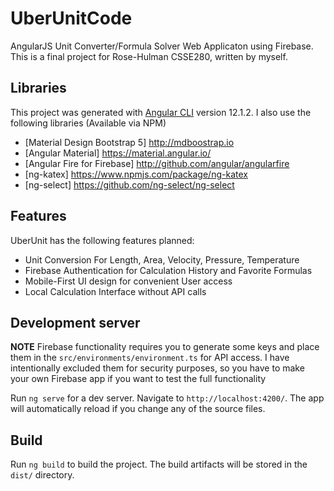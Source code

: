 # UberUnitCode

AngularJS Unit Converter/Formula Solver Web Applicaton using Firebase.
This is a final project for Rose-Hulman CSSE280, written by myself.

## Libraries

This project was generated with [Angular CLI](https://github.com/angular/angular-cli) version 12.1.2.
I also use the following libraries (Available via NPM)

- [Material Design Bootstrap 5] <http://mdboostrap.io>
- [Angular Material] <https://material.angular.io/>
- [Angular Fire for Firebase] <http://github.com/angular/angularfire>
- [ng-katex] <https://www.npmjs.com/package/ng-katex>
- [ng-select] <https://github.com/ng-select/ng-select>

## Features

UberUnit has the following features planned:

- Unit Conversion For Length, Area, Velocity, Pressure, Temperature
- Firebase Authentication for Calculation History and Favorite Formulas
- Mobile-First UI design for convenient User access
- Local Calculation Interface without API calls

## Development server
**NOTE**
Firebase functionality requires you to generate some keys and place them in the `src/environments/environment.ts` for API access. I have intentionally excluded them for security purposes, so you have to make your own Firebase app if you want to test the full functionality

Run `ng serve` for a dev server. Navigate to `http://localhost:4200/`. The app will automatically reload if you change any of the source files.

## Build

Run `ng build` to build the project. The build artifacts will be stored in the `dist/` directory.
